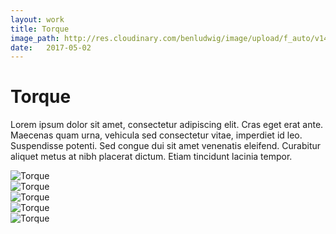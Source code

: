 ```yaml
---
layout: work
title: Torque
image_path: http://res.cloudinary.com/benludwig/image/upload/f_auto/v1499733708/torque-01-home_nmrkwl.jpg
date:   2017-05-02
---
```

<div class="grid-container">
<div class="grid">
<div class="grid-sizer"></div>
<div class="grid-item">
  <div class="copy-block">
    <h1>Torque</h1>
    <p>Lorem ipsum dolor sit amet, consectetur adipiscing elit. Cras eget erat ante. Maecenas quam urna, vehicula sed consectetur vitae, imperdiet id leo. Suspendisse potenti. Sed congue dui sit amet venenatis eleifend. Curabitur aliquet metus at nibh placerat dictum. Etiam tincidunt lacinia tempor.</p>
  </div>
</div>
<div class="grid-item">
<img src="http://res.cloudinary.com/benludwig/image/upload/f_auto/v1499733708/torque-01-home_nmrkwl.jpg" alt="Torque">
</div>
<div class="grid-item">
<img src="http://res.cloudinary.com/benludwig/image/upload/f_auto/v1499733690/torque-04-contact_let0rv.jpg" alt="Torque">
</div>
<div class="grid-item">
<img src="http://res.cloudinary.com/benludwig/image/upload/f_auto/v1499733703/torque-06-team_ymtvcd.jpg" alt="Torque">
</div>
<div class="grid-item">
<img src="http://res.cloudinary.com/benludwig/image/upload/f_auto/v1499733717/torque-07-case-study_yusslr.jpg" alt="Torque">
</div>
<div class="grid-item">
<img src="http://res.cloudinary.com/benludwig/image/upload/f_auto/v1499733703/torque-08-post_sdgf3r.jpg" alt="Torque">
</div>
</div>
</div>
